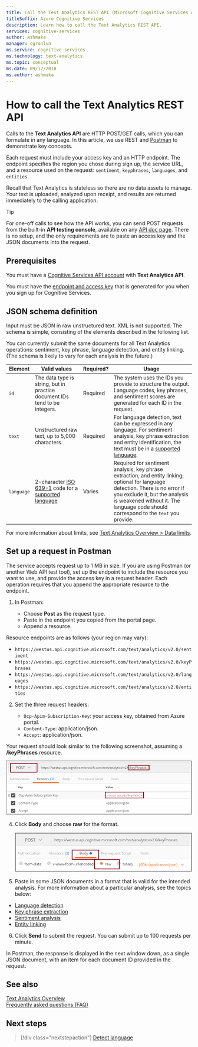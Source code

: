 ```yaml
---
title: Call the Text Analytics REST API (Microsoft Cognitive Services on Azure)
titleSuffix: Azure Cognitive Services
description: Learn how to call the Text Analytics REST API.
services: cognitive-services
author: ashmaka
manager: cgronlun
ms.service: cognitive-services
ms.technology: text-analytics
ms.topic: conceptual
ms.date: 09/12/2018
ms.author: ashmaka
---
```


# How to call the Text Analytics REST API

Calls to the **Text Analytics API** are HTTP POST/GET calls, which you can formulate in any language. In this article, we use REST and [Postman](https://chrome.google.com/webstore/detail/postman/fhbjgbiflinjbdggehcddcbncdddomop) to demonstrate key concepts.

Each request must include your access key and an HTTP endpoint. The endpoint specifies the region you chose during sign up, the service URL, and a resource used on the request: `sentiment`, `keyphrases`, `languages`, and `entities`. 

Recall that Text Analytics is stateless so there are no data assets to manage. Your text is uploaded, analyzed upon receipt, and results are returned immediately to the calling application.

> [!Tip]
> For one-off calls to see how the API works, you can send POST requests from the built-in **API testing console**, available on any [API doc page](https://westus.dev.cognitive.microsoft.com/docs/services/TextAnalytics.V2.0/operations/56f30ceeeda5650db055a3c6). There is no setup, and the only requirements are to paste an access key and the JSON documents into the request. 

## Prerequisites

You must have a [Cognitive Services API account](https://docs.microsoft.com/azure/cognitive-services/cognitive-services-apis-create-account) with **Text Analytics API**. 

You must have the [endpoint and access key](text-analytics-how-to-access-key.md) that is generated for you when you sign up for Cognitive Services. 

<a name="json-schema"></a>

## JSON schema definition

Input must be JSON in raw unstructured text. XML is not supported. The schema is simple, consisting of the elements described in the following list. 

You can currently submit the same documents for all Text Analytics operations: sentiment, key phrase, language detection, and entity linking. (The schema is likely to vary for each analysis in the future.)

| Element | Valid values | Required? | Usage |
|---------|--------------|-----------|-------|
|`id` |The data type is string, but in practice document IDs tend to be integers. | Required | The system uses the IDs you provide to structure the output. Language codes, key phrases, and sentiment scores are generated for each ID in the request.|
|`text` | Unstructured raw text, up to 5,000 characters. | Required | For language detection, text can be expressed in any language. For sentiment analysis, key phrase extraction and entity identification, the text must be in a [supported language](../text-analytics-supported-languages.md). |
|`language` | 2-character [ISO 639-1](https://en.wikipedia.org/wiki/List_of_ISO_639-1_codes) code for a [supported language](../text-analytics-supported-languages.md) | Varies | Required for sentiment analysis, key phrase extraction, and entity linking; optional for language detection. There is no error if you exclude it, but the analysis is weakened without it. The language code should correspond to the `text` you provide. |

For more information about limits, see [Text Analytics Overview > Data limits](../overview.md#data-limits). 

## Set up a request in Postman

The service accepts request up to 1 MB in size. If you are using Postman (or another Web API test tool), set up the endpoint to include the resource you want to use, and provide the access key in a request header. Each operation requires that you append the appropriate resource to the endpoint. 

1. In Postman:

   + Choose **Post** as the request type.
   + Paste in the endpoint you copied from the portal page.
   + Append a resource.

  Resource endpoints are as follows (your region may vary):

   + `https://westus.api.cognitive.microsoft.com/text/analytics/v2.0/sentiment`
   + `https://westus.api.cognitive.microsoft.com/text/analytics/v2.0/keyPhrases`
   + `https://westus.api.cognitive.microsoft.com/text/analytics/v2.0/languages`
   + `https://westus.api.cognitive.microsoft.com/text/analytics/v2.0/entities`

2. Set the three request headers:

   + `Ocp-Apim-Subscription-Key`: your access key, obtained from Azure portal.
   + `Content-Type`: application/json.
   + `Accept`: application/json.

  Your request should look similar to the following screenshot, assuming a **/keyPhrases** resource.

   ![Request screenshot with endpoint and headers](../media/postman-request-keyphrase-1.png)

4. Click **Body** and choose **raw** for the format.

   ![Request screenshot with body settings](../media/postman-request-body-raw.png)

5. Paste in some JSON documents in a format that is valid for the intended analysis. For more information about a particular analysis, see the topics below:

  + [Language detection](text-analytics-how-to-language-detection.md)  
  + [Key phrase extraction](text-analytics-how-to-keyword-extraction.md)  
  + [Sentiment analysis](text-analytics-how-to-sentiment-analysis.md)  
  + [Entity linking](text-analytics-how-to-entity-linking.md)  


6. Click **Send** to submit the request. You can submit up to 100 requests per minute. 

  In Postman, the response is displayed in the next window down, as a single JSON document, with an item for each document ID provided in the request.

## See also 

 [Text Analytics Overview](../overview.md)  
 [Frequently asked questions (FAQ)](../text-analytics-resource-faq.md)

## Next steps

> [!div class="nextstepaction"]
> [Detect language](text-analytics-how-to-language-detection.md)
